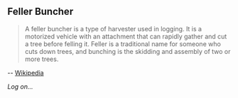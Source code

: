 ## Feller Buncher

> A feller buncher is a type of harvester used in logging. It is a motorized vehicle with an attachment that can rapidly gather and cut a tree before felling it. Feller is a traditional name for someone who cuts down trees, and bunching is the skidding and assembly of two or more trees.

-- [Wikipedia](https://en.wikipedia.org/wiki/Feller_buncher)

_Log on..._
